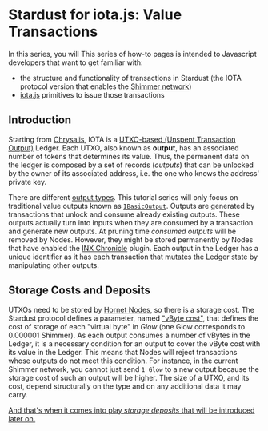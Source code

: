# Stardust for iota.js: Value Transactions

In this series, you will This series of how-to pages is intended to Javascript developers that want to get familiar
with:

* the structure and functionality of transactions in Stardust (the IOTA protocol version that enables
  the [Shimmer network](https://shimmer.network))
* [iota.js](https://github.com/iotaledger/iota.js) primitives to issue those transactions

## Introduction

Starting from [Chrysalis](https://wiki.iota.org/introduction/welcome), IOTA is
a [UTXO-based (Unspent Transaction Output)](https://wiki.iota.org/introduction/reference/details#unspent-transaction-output-utxo)
Ledger. Each UTXO, also known as  **output**, has an associated number of tokens that determines its value.
Thus, the permanent data on the ledger is composed by a set of records (*outputs*) that can be unlocked by the owner of
its associated address, i.e. the one who knows the address' private key.

There are different [output types](https://wiki.iota.org/shimmer/learn/outputs). This tutorial series will only focus on
traditional value outputs known as [`IBasicOutput`](./../../references/client/interfaces/IBasicOutput.md). Outputs are
generated by transactions that unlock and consume already existing outputs. These outputs actually turn into inputs when
they are consumed by a transaction and generate new outputs. At pruning time *consumed outputs* will be removed by
Nodes. However, they might be stored permanently by Nodes that have enabled the
[INX Chronicle](https://wiki.iota.org/shimmer/chronicle/welcome) plugin.
Each output in the Ledger has a unique identifier as it has each transaction that mutates the Ledger state by
manipulating other outputs.

## Storage Costs and Deposits

UTXOs need to be stored by [Hornet Nodes](https://wiki.iota.org/shimmer/hornet/welcome), so there is a storage cost.
The Stardust protocol defines a parameter, named ["vByte cost"](../..//references/client/interfaces/IRent#vbytecost),
that defines the cost of storage of each "virtual byte" in *Glow* (one Glow corresponds to 0.000001 Shimmer).
As each output consumes a number of vBytes in the Ledger, it is a necessary condition for an output
to cover the vByte cost with its value in the Ledger. This means that Nodes will reject transactions
whose outputs do not meet this condition. For instance, in the current Shimmer network, you cannot just
send `1 Glow` to a new output because the storage cost of such an output will be higher. The size of a UTXO, and its
cost, depend structurally on the type and on any additional data it may carry.

[And that's when it comes
into play *storage deposits* that will be introduced later on.](delete?)

